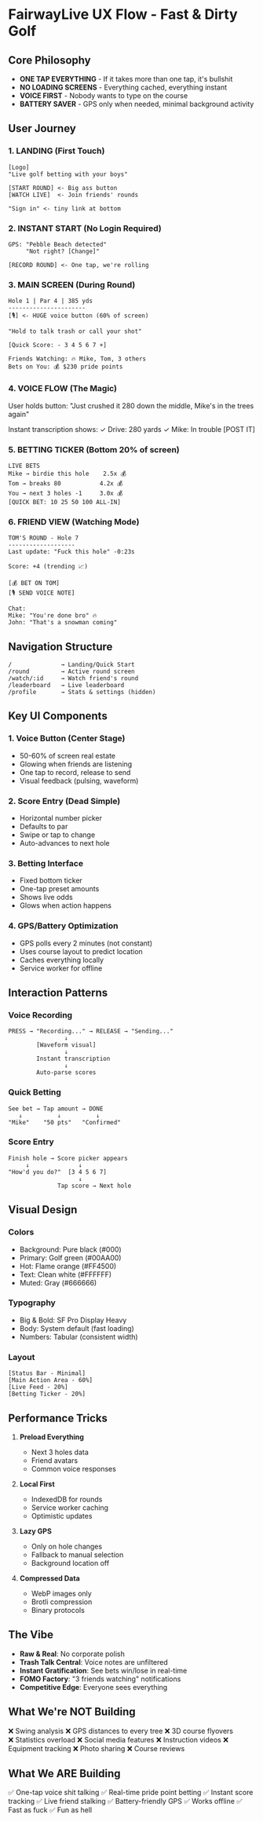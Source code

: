 # FairwayLive UX Flow - Fast & Dirty Golf

## Core Philosophy
- **ONE TAP EVERYTHING** - If it takes more than one tap, it's bullshit
- **NO LOADING SCREENS** - Everything cached, everything instant
- **VOICE FIRST** - Nobody wants to type on the course
- **BATTERY SAVER** - GPS only when needed, minimal background activity

## User Journey

### 1. LANDING (First Touch)
```
[Logo]
"Live golf betting with your boys"

[START ROUND] <- Big ass button
[WATCH LIVE]  <- Join friends' rounds

"Sign in" <- tiny link at bottom
```

### 2. INSTANT START (No Login Required)
```
GPS: "Pebble Beach detected"
     "Not right? [Change]"

[RECORD ROUND] <- One tap, we're rolling
```

### 3. MAIN SCREEN (During Round)
```
Hole 1 | Par 4 | 385 yds
----------------------
[🎙️] <- HUGE voice button (60% of screen)

"Hold to talk trash or call your shot"

[Quick Score: - 3 4 5 6 7 +]

Friends Watching: 🔥 Mike, Tom, 3 others
Bets on You: 💰 $230 pride points
```

### 4. VOICE FLOW (The Magic)
User holds button:
"Just crushed it 280 down the middle, Mike's in the trees again"

Instant transcription shows:
✓ Drive: 280 yards
✓ Mike: In trouble
[POST IT]

### 5. BETTING TICKER (Bottom 20% of screen)
```
LIVE BETS                          
Mike → birdie this hole    2.5x 💰
Tom → breaks 80           4.2x 💰
You → next 3 holes -1     3.0x 💰
[QUICK BET: 10 25 50 100 ALL-IN]
```

### 6. FRIEND VIEW (Watching Mode)
```
TOM'S ROUND - Hole 7
-------------------
Last update: "Fuck this hole" -0:23s

Score: +4 (trending 📈)
         
[💰 BET ON TOM]
[🎙️ SEND VOICE NOTE]

Chat:
Mike: "You're done bro" 🔥
John: "That's a snowman coming"
```

## Navigation Structure

```
/              → Landing/Quick Start
/round         → Active round screen
/watch/:id     → Watch friend's round  
/leaderboard   → Live leaderboard
/profile       → Stats & settings (hidden)
```

## Key UI Components

### 1. Voice Button (Center Stage)
- 50-60% of screen real estate
- Glowing when friends are listening
- One tap to record, release to send
- Visual feedback (pulsing, waveform)

### 2. Score Entry (Dead Simple)
- Horizontal number picker
- Defaults to par
- Swipe or tap to change
- Auto-advances to next hole

### 3. Betting Interface
- Fixed bottom ticker
- One-tap preset amounts  
- Shows live odds
- Glows when action happens

### 4. GPS/Battery Optimization
- GPS polls every 2 minutes (not constant)
- Uses course layout to predict location
- Caches everything locally
- Service worker for offline

## Interaction Patterns

### Voice Recording
```
PRESS → "Recording..." → RELEASE → "Sending..."
                ↓
        [Waveform visual]
                ↓  
        Instant transcription
                ↓
        Auto-parse scores
```

### Quick Betting
```
See bet → Tap amount → DONE
   ↓          ↓          ↓
"Mike"    "50 pts"   "Confirmed"
```

### Score Entry
```
Finish hole → Score picker appears
     ↓              ↓
"How'd you do?"  [3 4 5 6 7]
                    ↓
              Tap score → Next hole
```

## Visual Design

### Colors
- Background: Pure black (#000)
- Primary: Golf green (#00AA00)  
- Hot: Flame orange (#FF4500)
- Text: Clean white (#FFFFFF)
- Muted: Gray (#666666)

### Typography
- Big & Bold: SF Pro Display Heavy
- Body: System default (fast loading)
- Numbers: Tabular (consistent width)

### Layout
```
[Status Bar - Minimal]
[Main Action Area - 60%]
[Live Feed - 20%]  
[Betting Ticker - 20%]
```

## Performance Tricks

1. **Preload Everything**
   - Next 3 holes data
   - Friend avatars
   - Common voice responses

2. **Local First**
   - IndexedDB for rounds
   - Service worker caching
   - Optimistic updates

3. **Lazy GPS**
   - Only on hole changes
   - Fallback to manual selection
   - Background location off

4. **Compressed Data**
   - WebP images only
   - Brotli compression
   - Binary protocols

## The Vibe

- **Raw & Real**: No corporate polish
- **Trash Talk Central**: Voice notes are unfiltered  
- **Instant Gratification**: See bets win/lose in real-time
- **FOMO Factory**: "3 friends watching" notifications
- **Competitive Edge**: Everyone sees everything

## What We're NOT Building

❌ Swing analysis
❌ GPS distances to every tree
❌ 3D course flyovers  
❌ Statistics overload
❌ Social media features
❌ Instruction videos
❌ Equipment tracking
❌ Photo sharing
❌ Course reviews

## What We ARE Building

✅ One-tap voice shit talking
✅ Real-time pride point betting
✅ Instant score tracking
✅ Live friend stalking
✅ Battery-friendly GPS
✅ Works offline
✅ Fast as fuck
✅ Fun as hell